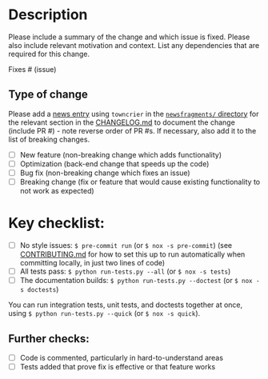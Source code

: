 # Description

Please include a summary of the change and which issue is fixed. Please also include relevant motivation and context. List any dependencies that are required for this change.

Fixes # (issue)

## Type of change

Please add a [news entry](https://docs.pybamm.org/en/latest/source/user_guide/contributing.html) using `towncrier` in the [`newsfragments/` directory](https://github.com/pybamm-team/PyBaMM/tree/develop/newsfragments/) for the relevant section in the [CHANGELOG.md](https://github.com/pybamm-team/PyBaMM/blob/develop/CHANGELOG.md) to document the change (include PR #) - note reverse order of PR #s. If necessary, also add it to the list of breaking changes.

- [ ] New feature (non-breaking change which adds functionality)
- [ ] Optimization (back-end change that speeds up the code)
- [ ] Bug fix (non-breaking change which fixes an issue)
- [ ] Breaking change (fix or feature that would cause existing functionality to not work as expected)

# Key checklist:

- [ ] No style issues: `$ pre-commit run` (or `$ nox -s pre-commit`) (see [CONTRIBUTING.md](https://github.com/pybamm-team/PyBaMM/blob/develop/CONTRIBUTING.md#installing-and-using-pre-commit) for how to set this up to run automatically when committing locally, in just two lines of code)
- [ ] All tests pass: `$ python run-tests.py --all` (or `$ nox -s tests`)
- [ ] The documentation builds: `$ python run-tests.py --doctest` (or `$ nox -s doctests`)

You can run integration tests, unit tests, and doctests together at once, using `$ python run-tests.py --quick` (or `$ nox -s quick`).

## Further checks:

- [ ] Code is commented, particularly in hard-to-understand areas
- [ ] Tests added that prove fix is effective or that feature works
